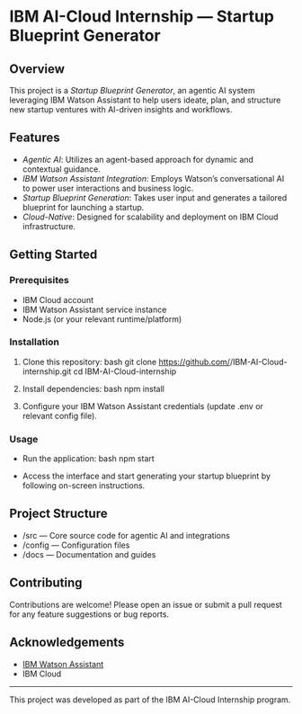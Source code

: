 # IBM AI-Cloud Internship — Startup Blueprint Generator

## Overview

This project is a *Startup Blueprint Generator*, an agentic AI system leveraging IBM Watson Assistant to help users ideate, plan, and structure new startup ventures with AI-driven insights and workflows.

## Features

- *Agentic AI*: Utilizes an agent-based approach for dynamic and contextual guidance.
- *IBM Watson Assistant Integration*: Employs Watson’s conversational AI to power user interactions and business logic.
- *Startup Blueprint Generation*: Takes user input and generates a tailored blueprint for launching a startup.
- *Cloud-Native*: Designed for scalability and deployment on IBM Cloud infrastructure.

## Getting Started

### Prerequisites

- IBM Cloud account
- IBM Watson Assistant service instance
- Node.js (or your relevant runtime/platform)

### Installation

1. Clone this repository:
   bash
   git clone https://github.com/<your-username>/IBM-AI-Cloud-internship.git
   cd IBM-AI-Cloud-internship
   

2. Install dependencies:
   bash
   npm install
   

3. Configure your IBM Watson Assistant credentials (update .env or relevant config file).

### Usage

- Run the application:
  bash
  npm start
  
- Access the interface and start generating your startup blueprint by following on-screen instructions.

## Project Structure

- /src — Core source code for agentic AI and integrations
- /config — Configuration files
- /docs — Documentation and guides

## Contributing

Contributions are welcome! Please open an issue or submit a pull request for any feature suggestions or bug reports.

## Acknowledgements

- [IBM Watson Assistant](https://www.ibm.com/cloud/watson-assistant)
- IBM Cloud

---
This project was developed as part of the IBM AI-Cloud Internship program.
